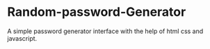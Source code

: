 # Random-password-Generator
A simple password generator interface with the help of html css and javascript. 
